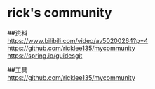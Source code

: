 # rick's community
##资料        
https://www.bilibili.com/video/av50200264?p=4       
https://github.com/ricklee135/mycommunity       
https://spring.io/guidesgit     

##工具        
https://github.com/ricklee135/mycommunity       

